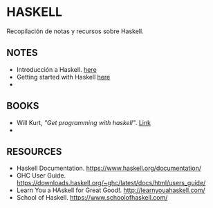 # HASKELL

Recopilación de notas y recursos sobre Haskell.



## NOTES

- Introducción a Haskell. [here](./notes/00_Introduccion_haskell.md) 
- Getting started with Haskell [here](./notes/01_Pimeros_pasos.md)
- 



## BOOKS

- Will Kurt, *"Get programming with haskell"*. [Link](https://www.manning.com/books/get-programming-with-haskell)
- 



## RESOURCES

- Haskell Documentation. https://www.haskell.org/documentation/
- GHC User Guide. https://downloads.haskell.org/~ghc/latest/docs/html/users_guide/
- Learn You a HAskell for Great Good!. http://learnyouahaskell.com/
- School of Haskell. https://www.schoolofhaskell.com/